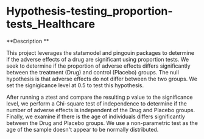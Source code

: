 # Hypothesis-testing_proportion-tests_Healthcare

**Description **

This project leverages the statsmodel and pingouin packages to determine if the adverse effects of a drug are significant using proportion tests. We seek to determine if the proportion of adverse effects differs significantly between the treatment (Drug) and control (Placebo) groups. The null hypothesis is that adverse effects do not differ between the two groups. We set the signigicance level at 0.5 to test this hypothesis.  

After running a ztest and compare the resulting p value to the significance level, we perform a Chi-square test of independence to determine if the number of adverse effects is independent of the Drug and Placebo groups. Finally, we examine if there is the age of individuals differs significantly between the Drug and Placebo groups. We use a non-parametric test as the age of the sample doesn't appear to be normally distributed.

